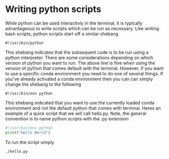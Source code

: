 # Writing python scripts
While python can be used interactivly in the terminal, it is typically advantageous to write scripts which can be run as necessary. Like writing bash scripts, python scripts start off a similar shebang

`
#!/usr/bin/python
`

This shebang indicates that the subsequent code is to be run using a python interpreter. There are some considerations depending on which version of python you want to run. The above line is fine when using the version of python that comes default with the terminal. However, if you want to use a specific conda environment you need to do one of several things. If you've already activated a conda environment then you can can simply change the shebang to the following

`
#!/usr/bin/env python
`

This shebang indicated that you want to use the currently loaded conda environment and not the default python that comes with terminal. Heres an example of a quick script that we will call hello.py. Note, the general convention is to name python scripts with the .py extension

``` Python
#!/usr/bin/env python
print("Hello World")
```

To run the script simply
``` Bash
./hello.py
```
